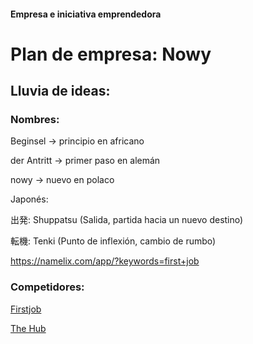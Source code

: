 #### Empresa e iniciativa emprendedora
# Plan de empresa: Nowy
## Lluvia de ideas:
### Nombres:
Beginsel -> principio en africano

der Antritt -> primer paso en alemán

nowy -> nuevo en polaco

Japonés:

出発: Shuppatsu (Salida, partida hacia un nuevo destino)

転機: Tenki (Punto de inflexión, cambio de rumbo)

https://namelix.com/app/?keywords=first+job

### Competidores:
[Firstjob](https://firstjob.me/)

[The Hub](https://thehub.io/)

